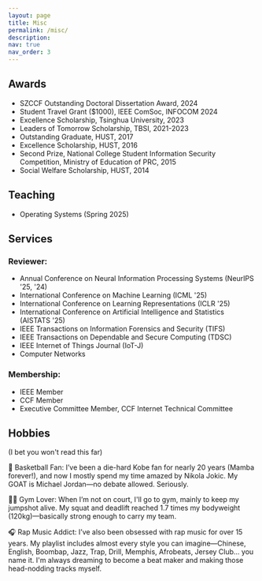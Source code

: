 ```yaml
---
layout: page
title: Misc
permalink: /misc/
description:
nav: true
nav_order: 3
---
```


## Awards

* SZCCF Outstanding Doctoral Dissertation Award, 2024
* Student Travel Grant ($1000), IEEE ComSoc, INFOCOM 2024
* Excellence Scholarship, Tsinghua University, 2023
* Leaders of Tomorrow Scholarship, TBSI, 2021-2023
* Outstanding Graduate, HUST, 2017
* Excellence Scholarship, HUST, 2016
* Second Prize, National College Student Information Security Competition, Ministry of Education of PRC, 2015
* Social Welfare Scholarship, HUST, 2014

## Teaching

* Operating Systems (Spring 2025)

## Services

### Reviewer:

* Annual Conference on Neural Information Processing Systems (NeurIPS '25, '24)
* International Conference on Machine Learning (ICML '25)
* International Conference on Learning Representations (ICLR '25)
* International Conference on Artificial Intelligence and Statistics (AISTATS '25)
* IEEE Transactions on Information Forensics and Security (TIFS)
* IEEE Transactions on Dependable and Secure Computing (TDSC)
* IEEE Internet of Things Journal (IoT-J)
* Computer Networks

### Membership:

* IEEE Member
* CCF Member
* Executive Committee Member, CCF Internet Technical Committee

## Hobbies

(I bet you won't read this far)

🏀 Basketball Fan: I’ve been a die-hard Kobe fan for nearly 20 years (Mamba forever!), and now I mostly spend my time amazed by Nikola Jokic. My GOAT is Michael Jordan—no debate allowed. Seriously.

🏋️‍♂️ Gym Lover: When I’m not on court, I'll go to gym, mainly to keep my jumpshot alive. My squat and deadlift reached 1.7 times my bodyweight (120kg)—basically strong enough to carry my team.

🎧 Rap Music Addict: I’ve also been obsessed with rap music for over 15 years. My playlist includes almost every style you can imagine—Chinese, English, Boombap, Jazz, Trap, Drill, Memphis, Afrobeats, Jersey Club… you name it. I'm always dreaming to become a beat maker and making those head-nodding tracks myself.